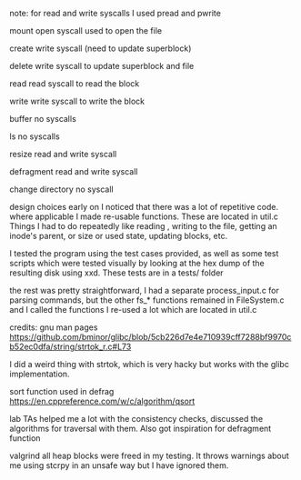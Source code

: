 note: for read and write syscalls I used pread and pwrite

mount 
open syscall used to open the file

create
write syscall (need to update superblock)

delete
write syscall to update superblock and file

read
read syscall to read the block

write
write syscall to write the block

buffer
no syscalls

ls
no syscalls

resize
read and write syscall

defragment
read and write syscall

change directory
no syscall

design choices
early on I noticed that there was a lot of repetitive code.
where applicable I made re-usable functions. These are located in util.c
Things I had to do repeatedly like reading , writing to the file, getting 
an inode's parent, or size or used state, updating blocks, etc. 

I tested the program using the test cases provided, as well as some
test scripts which were tested visually by looking at the hex dump of the
resulting disk using xxd. These tests are in a tests/ folder

the rest was pretty straightforward, I had a separate process_input.c
for parsing commands, but the other fs_* functions remained in FileSystem.c
and I called the functions I re-used a lot which are located in util.c

credits:
gnu man pages
https://github.com/bminor/glibc/blob/5cb226d7e4e710939cff7288bf9970cb52ec0dfa/string/strtok_r.c#L73

I did a weird thing with strtok, which is very hacky but works with the glibc implementation. 

sort function used in defrag
https://en.cppreference.com/w/c/algorithm/qsort

lab TAs helped me a lot with the consistency checks, discussed the algorithms
for traversal with them. Also got inspiration for defragment function


valgrind
all heap blocks were freed in my testing. It throws warnings about me using
stcrpy in an unsafe way but I have ignored them. 
